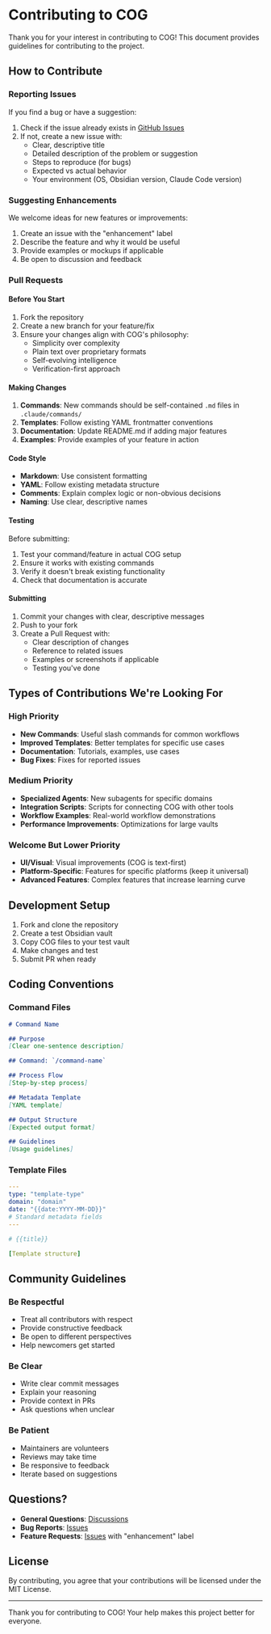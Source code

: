 # Contributing to COG

Thank you for your interest in contributing to COG! This document provides guidelines for contributing to the project.

## How to Contribute

### Reporting Issues

If you find a bug or have a suggestion:

1. Check if the issue already exists in [GitHub Issues](https://github.com/huytieu/COG-second-brain/issues)
2. If not, create a new issue with:
   - Clear, descriptive title
   - Detailed description of the problem or suggestion
   - Steps to reproduce (for bugs)
   - Expected vs actual behavior
   - Your environment (OS, Obsidian version, Claude Code version)

### Suggesting Enhancements

We welcome ideas for new features or improvements:

1. Create an issue with the "enhancement" label
2. Describe the feature and why it would be useful
3. Provide examples or mockups if applicable
4. Be open to discussion and feedback

### Pull Requests

#### Before You Start

1. Fork the repository
2. Create a new branch for your feature/fix
3. Ensure your changes align with COG's philosophy:
   - Simplicity over complexity
   - Plain text over proprietary formats
   - Self-evolving intelligence
   - Verification-first approach

#### Making Changes

1. **Commands**: New commands should be self-contained `.md` files in `.claude/commands/`
2. **Templates**: Follow existing YAML frontmatter conventions
3. **Documentation**: Update README.md if adding major features
4. **Examples**: Provide examples of your feature in action

#### Code Style

- **Markdown**: Use consistent formatting
- **YAML**: Follow existing metadata structure
- **Comments**: Explain complex logic or non-obvious decisions
- **Naming**: Use clear, descriptive names

#### Testing

Before submitting:

1. Test your command/feature in actual COG setup
2. Ensure it works with existing commands
3. Verify it doesn't break existing functionality
4. Check that documentation is accurate

#### Submitting

1. Commit your changes with clear, descriptive messages
2. Push to your fork
3. Create a Pull Request with:
   - Clear description of changes
   - Reference to related issues
   - Examples or screenshots if applicable
   - Testing you've done

## Types of Contributions We're Looking For

### High Priority

- **New Commands**: Useful slash commands for common workflows
- **Improved Templates**: Better templates for specific use cases
- **Documentation**: Tutorials, examples, use cases
- **Bug Fixes**: Fixes for reported issues

### Medium Priority

- **Specialized Agents**: New subagents for specific domains
- **Integration Scripts**: Scripts for connecting COG with other tools
- **Workflow Examples**: Real-world workflow demonstrations
- **Performance Improvements**: Optimizations for large vaults

### Welcome But Lower Priority

- **UI/Visual**: Visual improvements (COG is text-first)
- **Platform-Specific**: Features for specific platforms (keep it universal)
- **Advanced Features**: Complex features that increase learning curve

## Development Setup

1. Fork and clone the repository
2. Create a test Obsidian vault
3. Copy COG files to your test vault
4. Make changes and test
5. Submit PR when ready

## Coding Conventions

### Command Files

```markdown
# Command Name

## Purpose
[Clear one-sentence description]

## Command: `/command-name`

## Process Flow
[Step-by-step process]

## Metadata Template
[YAML template]

## Output Structure
[Expected output format]

## Guidelines
[Usage guidelines]
```

### Template Files

```yaml
---
type: "template-type"
domain: "domain"
date: "{{date:YYYY-MM-DD}}"
# Standard metadata fields
---

# {{title}}

[Template structure]
```

## Community Guidelines

### Be Respectful

- Treat all contributors with respect
- Provide constructive feedback
- Be open to different perspectives
- Help newcomers get started

### Be Clear

- Write clear commit messages
- Explain your reasoning
- Provide context in PRs
- Ask questions when unclear

### Be Patient

- Maintainers are volunteers
- Reviews may take time
- Be responsive to feedback
- Iterate based on suggestions

## Questions?

- **General Questions**: [Discussions](https://github.com/huytieu/COG-second-brain/discussions)
- **Bug Reports**: [Issues](https://github.com/huytieu/COG-second-brain/issues)
- **Feature Requests**: [Issues](https://github.com/huytieu/COG-second-brain/issues) with "enhancement" label

## License

By contributing, you agree that your contributions will be licensed under the MIT License.

---

Thank you for contributing to COG! Your help makes this project better for everyone.
